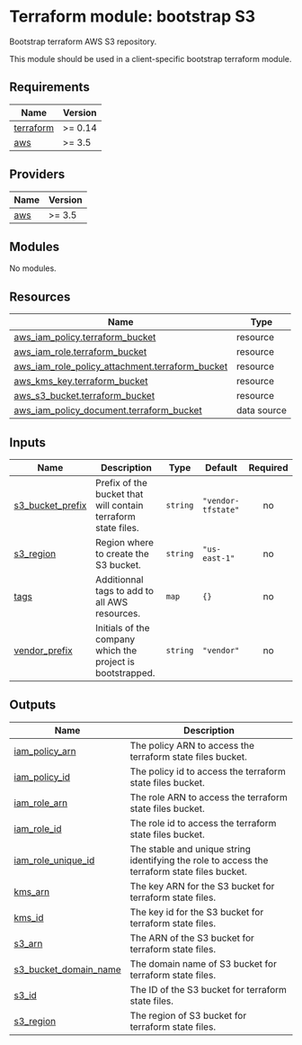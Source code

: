 # Terraform module: bootstrap S3

Bootstrap terraform AWS S3 repository.

This module should be used in a client-specific bootstrap terraform module.

<!-- BEGINNING OF PRE-COMMIT-TERRAFORM DOCS HOOK -->
## Requirements

| Name | Version |
|------|---------|
| <a name="requirement_terraform"></a> [terraform](#requirement\_terraform) | >= 0.14 |
| <a name="requirement_aws"></a> [aws](#requirement\_aws) | >= 3.5 |

## Providers

| Name | Version |
|------|---------|
| <a name="provider_aws"></a> [aws](#provider\_aws) | >= 3.5 |

## Modules

No modules.

## Resources

| Name | Type |
|------|------|
| [aws_iam_policy.terraform_bucket](https://registry.terraform.io/providers/hashicorp/aws/latest/docs/resources/iam_policy) | resource |
| [aws_iam_role.terraform_bucket](https://registry.terraform.io/providers/hashicorp/aws/latest/docs/resources/iam_role) | resource |
| [aws_iam_role_policy_attachment.terraform_bucket](https://registry.terraform.io/providers/hashicorp/aws/latest/docs/resources/iam_role_policy_attachment) | resource |
| [aws_kms_key.terraform_bucket](https://registry.terraform.io/providers/hashicorp/aws/latest/docs/resources/kms_key) | resource |
| [aws_s3_bucket.terraform_bucket](https://registry.terraform.io/providers/hashicorp/aws/latest/docs/resources/s3_bucket) | resource |
| [aws_iam_policy_document.terraform_bucket](https://registry.terraform.io/providers/hashicorp/aws/latest/docs/data-sources/iam_policy_document) | data source |

## Inputs

| Name | Description | Type | Default | Required |
|------|-------------|------|---------|:--------:|
| <a name="input_s3_bucket_prefix"></a> [s3\_bucket\_prefix](#input\_s3\_bucket\_prefix) | Prefix of the bucket that will contain terraform state files. | `string` | `"vendor-tfstate"` | no |
| <a name="input_s3_region"></a> [s3\_region](#input\_s3\_region) | Region where to create the S3 bucket. | `string` | `"us-east-1"` | no |
| <a name="input_tags"></a> [tags](#input\_tags) | Additionnal tags to add to all AWS resources. | `map` | `{}` | no |
| <a name="input_vendor_prefix"></a> [vendor\_prefix](#input\_vendor\_prefix) | Initials of the company which the project is bootstrapped. | `string` | `"vendor"` | no |

## Outputs

| Name | Description |
|------|-------------|
| <a name="output_iam_policy_arn"></a> [iam\_policy\_arn](#output\_iam\_policy\_arn) | The policy ARN to access the terraform state files bucket. |
| <a name="output_iam_policy_id"></a> [iam\_policy\_id](#output\_iam\_policy\_id) | The policy id to access the terraform state files bucket. |
| <a name="output_iam_role_arn"></a> [iam\_role\_arn](#output\_iam\_role\_arn) | The role ARN to access the terraform state files bucket. |
| <a name="output_iam_role_id"></a> [iam\_role\_id](#output\_iam\_role\_id) | The role id to access the terraform state files bucket. |
| <a name="output_iam_role_unique_id"></a> [iam\_role\_unique\_id](#output\_iam\_role\_unique\_id) | The stable and unique string identifying the role to access the terraform state files bucket. |
| <a name="output_kms_arn"></a> [kms\_arn](#output\_kms\_arn) | The key ARN for the S3 bucket for terraform state files. |
| <a name="output_kms_id"></a> [kms\_id](#output\_kms\_id) | The key id for the S3 bucket for terraform state files. |
| <a name="output_s3_arn"></a> [s3\_arn](#output\_s3\_arn) | The ARN of the S3 bucket for terraform state files. |
| <a name="output_s3_bucket_domain_name"></a> [s3\_bucket\_domain\_name](#output\_s3\_bucket\_domain\_name) | The domain name of S3 bucket for terraform state files. |
| <a name="output_s3_id"></a> [s3\_id](#output\_s3\_id) | The ID of the S3 bucket for terraform state files. |
| <a name="output_s3_region"></a> [s3\_region](#output\_s3\_region) | The region of S3 bucket for terraform state files. |
<!-- END OF PRE-COMMIT-TERRAFORM DOCS HOOK -->
